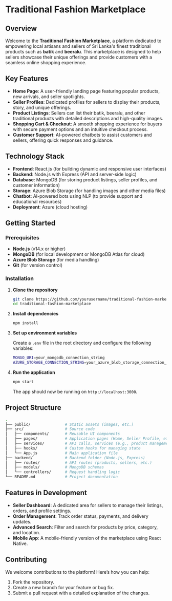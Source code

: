 
# Traditional Fashion Marketplace

## Overview

Welcome to the **Traditional Fashion Marketplace**, a platform dedicated to empowering local artisans and sellers of Sri Lanka's finest traditional products such as **batik** and **beeralu**. This marketplace is designed to help sellers showcase their unique offerings and provide customers with a seamless online shopping experience.

## Key Features

- **Home Page**: A user-friendly landing page featuring popular products, new arrivals, and seller spotlights.
- **Seller Profiles**: Dedicated profiles for sellers to display their products, story, and unique offerings.
- **Product Listings**: Sellers can list their batik, beeralu, and other traditional products with detailed descriptions and high-quality images.
- **Shopping Cart & Checkout**: A smooth shopping experience for buyers with secure payment options and an intuitive checkout process.
- **Customer Support**: AI-powered chatbots to assist customers and sellers, offering quick responses and guidance.

## Technology Stack

- **Frontend**: React.js (for building dynamic and responsive user interfaces)
- **Backend**: Node.js with Express (API and server-side logic)
- **Database**: MongoDB (for storing product listings, seller profiles, and customer information)
- **Storage**: Azure Blob Storage (for handling images and other media files)
- **Chatbot**: AI-powered bots using NLP (to provide support and educational resources)
- **Deployment**: Azure (cloud hosting)

## Getting Started

### Prerequisites

- **Node.js** (v14.x or higher)
- **MongoDB** (for local development or MongoDB Atlas for cloud)
- **Azure Blob Storage** (for media handling)
- **Git** (for version control)

### Installation

1. **Clone the repository**

   ```bash
   git clone https://github.com/yourusername/traditional-fashion-marketplace.git
   cd traditional-fashion-marketplace
   ```

2. **Install dependencies**

   ```bash
   npm install
   ```

3. **Set up environment variables**

   Create a `.env` file in the root directory and configure the following variables:

   ```bash
   MONGO_URI=your_mongodb_connection_string
   AZURE_STORAGE_CONNECTION_STRING=your_azure_blob_storage_connection_string
   ```

4. **Run the application**

   ```bash
   npm start
   ```

   The app should now be running on `http://localhost:3000`.

## Project Structure

```bash
.
├── public/               # Static assets (images, etc.)
├── src/                  # Source code
│   ├── components/       # Reusable UI components
│   ├── pages/            # Application pages (Home, Seller Profile, etc.)
│   ├── services/         # API calls, services (e.g., product management, seller registration)
│   ├── hooks/            # Custom hooks for managing state
│   └── App.js            # Main application file
├── backend/              # Backend folder (Node.js, Express)
│   ├── routes/           # API routes (products, sellers, etc.)
│   ├── models/           # MongoDB schemas
│   └── controllers/      # Request handling logic
└── README.md             # Project documentation
```

## Features in Development

- **Seller Dashboard**: A dedicated area for sellers to manage their listings, orders, and profile settings.
- **Order Management**: Track order status, payments, and delivery updates.
- **Advanced Search**: Filter and search for products by price, category, and location.
- **Mobile App**: A mobile-friendly version of the marketplace using React Native.

## Contributing

We welcome contributions to the platform! Here’s how you can help:

1. Fork the repository.
2. Create a new branch for your feature or bug fix.
3. Submit a pull request with a detailed explanation of the changes.

